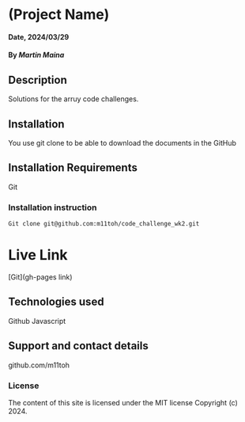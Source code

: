 # (Project Name)

#### Date, 2024/03/29

#### By *Martin Maina*

## Description
Solutions for the arruy code challenges.

## Installation
You use git clone to be able to download the documents in the GitHub

## Installation Requirements
Git

### Installation instruction
```
Git clone git@github.com:m11toh/code_challenge_wk2.git

```

# Live Link
[Git](gh-pages link)

## Technologies used
Github
Javascript

## Support and contact details
github.com/m11toh

### License
The content of this site is licensed under the MIT license
Copyright (c) 2024.



















